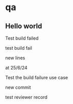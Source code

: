# qa

Hello world
-----------

Test build failed

test build fail

new lines

at 25/6/24

Test the build failure use case

new commit

test reviewer record